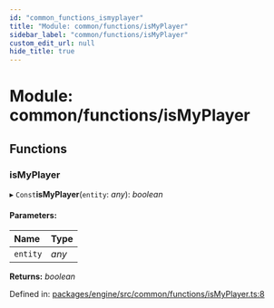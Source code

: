 ```yaml
---
id: "common_functions_ismyplayer"
title: "Module: common/functions/isMyPlayer"
sidebar_label: "common/functions/isMyPlayer"
custom_edit_url: null
hide_title: true
---
```


# Module: common/functions/isMyPlayer

## Functions

### isMyPlayer

▸ `Const`**isMyPlayer**(`entity`: *any*): *boolean*

#### Parameters:

Name | Type |
:------ | :------ |
`entity` | *any* |

**Returns:** *boolean*

Defined in: [packages/engine/src/common/functions/isMyPlayer.ts:8](https://github.com/xr3ngine/xr3ngine/blob/716a06460/packages/engine/src/common/functions/isMyPlayer.ts#L8)

